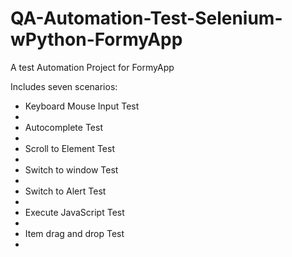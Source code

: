 ﻿# QA-Automation-Test-Selenium-wPython-FormyApp
 <p>A test Automation Project for FormyApp <p/>
 <p>Includes seven scenarios:<p/>
 <ul>
  <li>Keyboard Mouse Input Test<li/>
  <li>Autocomplete Test<li/>
  <li>Scroll to Element Test<li/>
  <li>Switch to window Test<li/>
  <li>Switch to Alert Test<li/>
  <li>Execute JavaScript Test<li/>
  <li>Item drag and drop Test<li/>
 <ul/>
